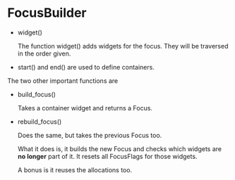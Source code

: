 # FocusBuilder

* widget()

  The function widget() adds widgets for the focus.
  They will be traversed in the order given.

* start() and end() are used to define containers.

The two other important functions are

* build_focus()

  Takes a container widget and returns a Focus.

* rebuild_focus()

  Does the same, but takes the previous Focus too.

  What it does is, it builds the new Focus and checks which
  widgets are __no longer__ part of it. It resets all
  FocusFlags for those widgets.

  A bonus is it reuses the allocations too.
  
  
  
